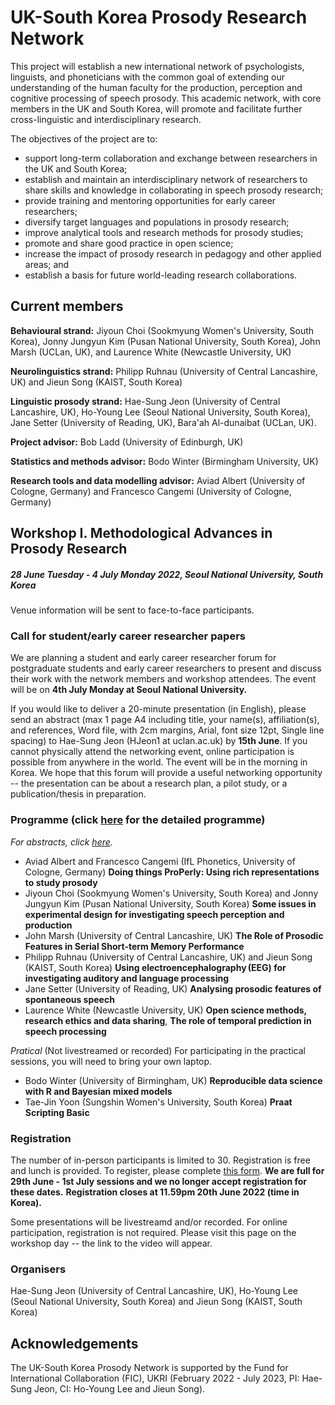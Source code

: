 # UK-South Korea Prosody Research Network

This project will establish a new international network of psychologists, linguists, and phoneticians with the common goal of extending our understanding of the human faculty for the production, perception and cognitive processing of speech prosody. This academic network, with core members in the UK and South Korea, will promote and facilitate further cross-linguistic and interdisciplinary research. 

The objectives of the project are to:
- support long-term collaboration and exchange between researchers in the UK and South Korea;
- establish and maintain an interdisciplinary network of researchers to share skills and knowledge in collaborating in speech prosody research;
- provide training and mentoring opportunities for early career researchers;
- diversify target languages and populations in prosody research;
- improve analytical tools and research methods for prosody studies;
- promote and share good practice in open science;
- increase the impact of prosody research in pedagogy and other applied areas; and
- establish a basis for future world-leading research collaborations.

## Current members
**Behavioural strand:** Jiyoun Choi (Sookmyung Women's University, South Korea), Jonny Jungyun Kim (Pusan National University, South Korea), John Marsh (UCLan, UK), and Laurence White (Newcastle University, UK) 

**Neurolinguistics strand:** Philipp Ruhnau (University of Central Lancashire, UK) and Jieun Song (KAIST, South Korea)  

**Linguistic prosody strand:** Hae-Sung Jeon (University of Central Lancashire, UK), Ho-Young Lee (Seoul National University, South Korea), Jane Setter (University of Reading, UK), Bara'ah Al-dunaibat (UCLan, UK).

**Project advisor:** Bob Ladd (University of Edinburgh, UK)  

**Statistics and methods advisor:** Bodo Winter (Birmingham University, UK)

**Research tools and data modelling advisor:** Aviad Albert (University of Cologne, Germany) and Francesco Cangemi (University of Cologne, Germany)

## Workshop I. Methodological Advances in Prosody Research
##### 28 June Tuesday - 4 July Monday 2022, Seoul National University, South Korea  
Venue information will be sent to face-to-face participants. 

### Call for student/early career researcher papers
We are planning a student and early career researcher forum for postgraduate students and early career researchers to present and discuss their work with the network members and workshop attendees. The event will be on **4th July Monday at Seoul National University.** 

If you would like to deliver a 20-minute presentation (in English), please send an abstract (max 1 page A4 including title, your name(s), affiliation(s), and references, Word file, with 2cm margins, Arial, font size 12pt, Single line spacing) to Hae-Sung Jeon (HJeon1 at uclan.ac.uk) by **15th June**. If you cannot physically attend the networking event, online participation is possible from anywhere in the world. The event will be in the morning in Korea. We hope that this forum will provide a useful networking opportunity -- the presentation can be about a research plan, a pilot study, or a publication/thesis in preparation.  


### Programme (click [here](https://osf.io/sj5vr/) for the detailed programme)

_For abstracts, click [here](https://osf.io/msyf2/)._ 

- Aviad Albert and Francesco Cangemi (IfL Phonetics, University of Cologne, Germany) 
**Doing things ProPerly: Using rich representations to study prosody** 
- Jiyoun Choi (Sookmyung Women's University, South Korea) and Jonny Jungyun Kim (Pusan National University, South Korea) 
**Some issues in experimental design for investigating speech perception and production**  
- John Marsh (University of Central Lancashire, UK)
**The Role of Prosodic Features in Serial Short-term Memory Performance**
- Philipp Ruhnau (University of Central Lancashire, UK) and Jieun Song (KAIST, South Korea) 
**Using electroencephalography (EEG) for investigating auditory and language processing**  
- Jane Setter (University of Reading, UK) 
**Analysing prosodic features of spontaneous speech** 
- Laurence White (Newcastle University, UK) 
**Open science methods, research ethics and data sharing**,
**The role of temporal prediction in speech processing** 


_Pratical_ (Not livestreamed or recorded)
For participating in the practical sessions, you will need to bring your own laptop. 
- Bodo Winter (University of Birmingham, UK) 
**Reproducible data science with R and Bayesian mixed models**  
- Tae-Jin Yoon (Sungshin Women's University, South Korea)
**Praat Scripting Basic**  



### Registration 

The number of in-person participants is limited to 30. Registration is free and lunch is provided. 
To register, please complete [this form](https://forms.office.com/r/NpdVWpbk8q).
**We are full for 29th June - 1st July sessions and we no longer accept registration for these dates.**
**Registration closes at 11.59pm 20th June 2022 (time in Korea).** 

Some presentations will be livestreamd and/or recorded. For online participation, registration is not required. Please visit this page on the workshop day -- the link to the video will appear. 

### Organisers 

Hae-Sung Jeon (University of Central Lancashire, UK), Ho-Young Lee (Seoul National University, South Korea) and Jieun Song (KAIST, South Korea)  


## Acknowledgements 

The UK-South Korea Prosody Network is supported by the Fund for International Collaboration (FIC), UKRI (February 2022 - July 2023, PI: Hae-Sung Jeon, CI: Ho-Young Lee and Jieun Song).


